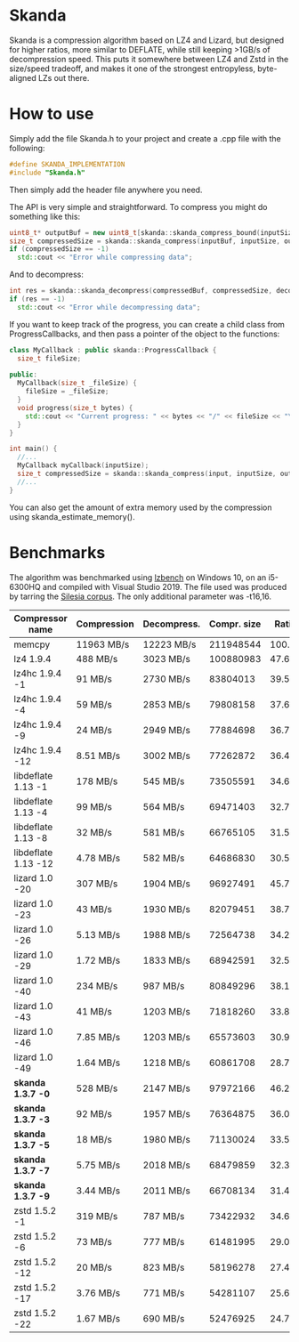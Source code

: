 # Skanda

Skanda is a compression algorithm based on LZ4 and Lizard, but designed for higher ratios, more similar to DEFLATE, while still keeping >1GB/s of decompression speed. This puts it somewhere between LZ4 and Zstd in the size/speed tradeoff, and makes it one of the strongest entropyless, byte-aligned LZs out there.

# How to use

Simply add the file Skanda.h to your project and create a .cpp file with the following:
```cpp
#define SKANDA_IMPLEMENTATION
#include "Skanda.h"
```
Then simply add the header file anywhere you need.

The API is very simple and straightforward. To compress you might do something like this:
```cpp
uint8_t* outputBuf = new uint8_t[skanda::skanda_compress_bound(inputSize)];
size_t compressedSize = skanda::skanda_compress(inputBuf, inputSize, outputBuf);
if (compressedSize == -1)
  std::cout << "Error while compressing data";
```
And to decompress:
```cpp
int res = skanda::skanda_decompress(compressedBuf, compressedSize, decompressedBuf, uncompressedSize);
if (res == -1)
  std::cout << "Error while decompressing data";
```

If you want to keep track of the progress, you can create a child class from ProgressCallbacks, and then pass a pointer of the object to the functions:
```cpp
class MyCallback : public skanda::ProgressCallback {
  size_t fileSize;
  
public:
  MyCallback(size_t _fileSize) {
    fileSize = _fileSize;
  }
  void progress(size_t bytes) {
    std::cout << "Current progress: " << bytes << "/" << fileSize << "\n";
  }
}

int main() {
  //...
  MyCallback myCallback(inputSize);
  size_t compressedSize = skanda::skanda_compress(input, inputSize, output, level, window, &myCallback);
  //...
}
```

You can also get the amount of extra memory used by the compression using skanda_estimate_memory().

# Benchmarks

The algorithm was benchmarked using [lzbench](https://github.com/inikep/lzbench) on Windows 10, on an i5-6300HQ and compiled with Visual Studio 2019. The file used was produced by tarring the [Silesia corpus](http://sun.aei.polsl.pl/~sdeor/index.php?page=silesia). The only additional parameter was -t16,16.

| Compressor name         | Compression| Decompress.| Compr. size | Ratio |
| ---------------         | -----------| -----------| ----------- | ----- | 
| memcpy                  | 11963 MB/s | 12223 MB/s |   211948544 |100.00 |  
| lz4 1.9.4               |   488 MB/s |  3023 MB/s |   100880983 | 47.60 |
| lz4hc 1.9.4 -1          |    91 MB/s |  2730 MB/s |    83804013 | 39.54 |
| lz4hc 1.9.4 -4          |    59 MB/s |  2853 MB/s |    79808158 | 37.65 |
| lz4hc 1.9.4 -9          |    24 MB/s |  2949 MB/s |    77884698 | 36.75 |
| lz4hc 1.9.4 -12         |  8.51 MB/s |  3002 MB/s |    77262872 | 36.45 |
| libdeflate 1.13 -1      |   178 MB/s |   545 MB/s |    73505591 | 34.68 |
| libdeflate 1.13 -4      |    99 MB/s |   564 MB/s |    69471403 | 32.78 |
| libdeflate 1.13 -8      |    32 MB/s |   581 MB/s |    66765105 | 31.50 |
| libdeflate 1.13 -12     |  4.78 MB/s |   582 MB/s |    64686830 | 30.52 |
| lizard 1.0 -20          |   307 MB/s |  1904 MB/s |    96927491 | 45.73 |
| lizard 1.0 -23          |    43 MB/s |  1930 MB/s |    82079451 | 38.73 |
| lizard 1.0 -26          |  5.13 MB/s |  1988 MB/s |    72564738 | 34.24 |
| lizard 1.0 -29          |  1.72 MB/s |  1833 MB/s |    68942591 | 32.53 |
| lizard 1.0 -40          |   234 MB/s |   987 MB/s |    80849296 | 38.15 |
| lizard 1.0 -43          |    41 MB/s |  1203 MB/s |    71818260 | 33.88 |
| lizard 1.0 -46          |  7.85 MB/s |  1203 MB/s |    65573603 | 30.94 |
| lizard 1.0 -49          |  1.64 MB/s |  1218 MB/s |    60861708 | 28.72 |
| **skanda 1.3.7 -0**     |   528 MB/s |  2147 MB/s |    97972166 | 46.22 |
| **skanda 1.3.7 -3**     |    92 MB/s |  1957 MB/s |    76364875 | 36.03 |
| **skanda 1.3.7 -5**     |    18 MB/s |  1980 MB/s |    71130024 | 33.56 |
| **skanda 1.3.7 -7**     |  5.75 MB/s |  2018 MB/s |    68479859 | 32.31 |
| **skanda 1.3.7 -9**     |  3.44 MB/s |  2011 MB/s |    66708134 | 31.47 |
| zstd 1.5.2 -1           |   319 MB/s |   787 MB/s |    73422932 | 34.64 |
| zstd 1.5.2 -6           |    73 MB/s |   777 MB/s |    61481995 | 29.01 |
| zstd 1.5.2 -12          |    20 MB/s |   823 MB/s |    58196278 | 27.46 |
| zstd 1.5.2 -17          |  3.76 MB/s |   771 MB/s |    54281107 | 25.61 |
| zstd 1.5.2 -22          |  1.67 MB/s |   690 MB/s |    52476925 | 24.76 |
